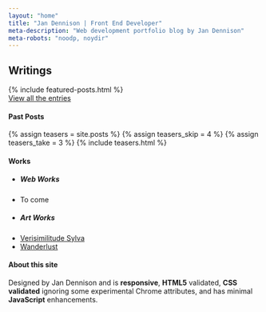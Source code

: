 ```yaml
---
layout: "home"
title: "Jan Dennison | Front End Developer"
meta-description: "Web development portfolio blog by Jan Dennison"
meta-robots: "noodp, noydir"
---
```

<section class="column-me">
  <h2 id="writings">Writings</h2>
  {% include featured-posts.html %}
  <div class="" id="view-all-entries">
    <a href="archive.html">View all the entries</a>
  </div>
</section>
<aside class="sidebar column-me">
  <section>
    <h4>Past Posts</h4>
    {% assign teasers = site.posts %}
    {% assign teasers_skip = 4 %}
    {% assign teasers_take = 3 %}
    {% include teasers.html %}
  </section>
  <section id="works">
    <h4>Works</h4>
    <div>
      <ul>
        <li><h5>Web Works</h5></li>
        <li>To come</li>
        <li><h5>Art Works</h5></li>
        <li><a href="/portfolio/verisimilitude-sylva/">Verisimilitude Sylva</a></li>
        <li><a href="/portfolio/wanderlust/">Wanderlust</a></li>
      </ul>
    </div>
  </section>
</aside>
<aside>
  <h4>About this site</h4>
  <p>Designed by Jan Dennison and is <strong>responsive</strong>, <strong>HTML5</strong> validated, <strong>CSS validated</strong> ignoring some experimental Chrome attributes, and has minimal <strong>JavaScript</strong> enhancements.</p>
</aside>


